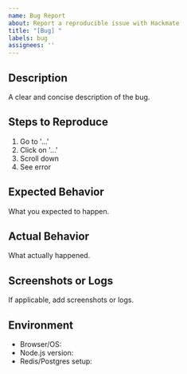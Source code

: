 ```yaml
---
name: Bug Report
about: Report a reproducible issue with Hackmate
title: "[Bug] "
labels: bug
assignees: ''
---
```


## Description
A clear and concise description of the bug.

## Steps to Reproduce
1. Go to '...'
2. Click on '...'
3. Scroll down
4. See error

## Expected Behavior
What you expected to happen.

## Actual Behavior
What actually happened.

## Screenshots or Logs
If applicable, add screenshots or logs.

## Environment
- Browser/OS:
- Node.js version:
- Redis/Postgres setup:
